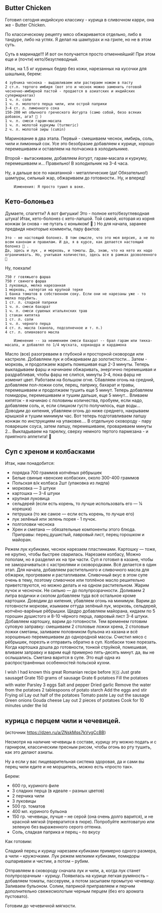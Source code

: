 ## Butter Chicken
Готовил сегодня индийскую классику - курица в сливочном карри, она же - Butter Chicken.

По классическому рецепту мясо обжаривается отдельно, либо в тандуре, либо на углях. Я делал на шампурах и на гриле, но не в этом суть.

Суть в маринаде!!! И вот он получается просто отменнейший! При этом еще и (почти) кето/безуглеводный.

Итак, на 1.5 кг куриных бедер без кожи, нарезанных на кусочки для шашлыка, берем:

    4 зубчика чеснока - выдавливаем или растираем ножом в пасту
    2 ст.л. тертого имбиря (вот это и чеснок можно заменить готовой чесночно-имбирной пастой - продается в азиатских и индийских супермаркетах)
    1 ч. л. соли
    1 ч. л. молотого перца чили, или острой паприки
    3-4 ст. л. лимонного сока
    150-200 мл обычного греческого йогурта (само собой, безо всяких добавок, ага? 🙂 )
    1 ч. л. смеси гарам-масала
    1 ч. л. молотой куркумы (turmeric)
    2 ч. л. молотой зиры (cumin)

Маринование в два этапа. Первый - смешиваем чеснок, имбирь, соль, чили и лимонный сок. Усе это безобразие добавляем к курице, хорошо перемешиваем и оставляем на полчасика в холодильнике.

Второй - вытаскиваем, добавляем йогурт, гарам-масала и куркуму, перемешиваем и... Правильно! В холодильник на 3-4 часа.

Ну, а дальше все по накатанной - металлические (да! Обязательно!) шампуры, сильный жар, обжариваем до готовности.. Ну, и вперед! 

```
    Изменения: Я просто тушил в воке.
```


## Kето-болоньез
Думаете, спагетти? А вот фигушки! Это - полное кето/безуглеводная штука!
Итак, кето-болонез с кето-лапшой. Той самой, которая из корня конжак (и снова - не путать с коньяком! 🙂 )
Но для начала, заранее предвидя некоторые комменты, пару фактов:

    Это - не настоящий болонез. В том смысле, что это моя версия, а не по всем канонам и правилам. И да, я в курсе, как делается настоящий болонез 🙂 .
    Да, здесь и лук , и морковь, и томаты. Да, знаю, что на кето их надо ограничивать. Но, учитывая количество, здесь все в рамках дозволенного 🙂 

Ну, поехали!

    750 г говяжьего фарша
    750 г свиного фарша
    1 луковица, мелко нарезанная
    1 морковь, натертая на крупной терке
    1 банка томатов в собственном соку. Если они не нарезаны уже - то мелко порубить.
    1 ст. л. сладкой паприки
    1 ч. л. смеси бахарат
    1 ч. л. смеси сушеных итальянских трав
    1 стакан кипятка
    1 ст. л. соли
    1 ч. л. черного перца
    4 ст. л. масла (канола, подсолнечное и т. п.)
    4 ст. л. оливкового масла

```
    Изменение -- за неимением смеси бахарат -- брал гарам или тикка-масала, и добавлял по 1/4 муската, кориандра и кардамона
```

Масло (все) разогреваем в глубокой и просторной сковороде или кастрюле. Добавляем лук и обжариваем до золотистости... Затем - морковь, и продолжаем жарить помешивая еще 2-3 минуты.
Теперь выкладываем фарш и начинаем обжаривать, энергично перемешивая и раздрабливая, чтобы фарш не слипся, минуты 3-4, пока фарш не изменит цвет. Работаем на большом огне.
Сбавляем огонь на средний, добавляем пол-ложки соли, перец, паприку, бахарат и травы, перемешиваем и продолжаем тушить еще 5 минут.
Теперь добавляем помидоры, перемешиваем и тушим дальше, еще 5 минут... Вливаем кипяток - я начинаю с половины количества, пробуем, если надо, добавляем соль, и, если слишком густо получилось, еще воды... Доводим до кипения, убавляем огонь до ниже среднего, накрываем крышкой и тушим минимум час.
Вот теперь подготавливаем лапшу конжак по инструкциям на упаковке.... В отдельную сковороду - пару поварешек соуса, затем лапшу, перемешиваем, провариваем минуты 2... Выкладываем на тарелку, сверху немного тертого пармезана - и приятного аппетита! 🙂 

## Cуп с хреном и колбасками
Итак, нам понадобится:
 * порядка 700 граммов копчёных рёбрышек
 * Белые свиные «венские колбаски», около 300-400 граммов
 * Польская в/к колбаса 2шт (упаковка из лидла)
 * морковка — 3 штуки
 * картошка — 3-4 штуки
 * крупная луковица
 * сельдерей (если есть корень, то лучше использовать его — ¼ корешка)
 * петрушка (то же самое — если есть корень, то лучше его)
 * лук зелёный или зелень порея - 1 пучок.
 * полголовки чеснока
 * Хрен и сметана — обязательные компоненты этого блюда.
Приправы: перец душистый, лавровый лист, перец горошком и майоран.

Режем лук кубиками, чеснок нарезаем пластинками.
Картошку — тоже, не крупно, чтобы быстрее сварилась.
Нарезаем колбасу, Можно пополам, но я разделил их на три части.
Суп я готовил в казане, чтобы не заморачиваться с кастрюлями и сковородками. Всё делается в один этап.
Для начала, добавляем растительного и сливочного масла для обжарки, прогреваем и растапливаем.
Сливочный вкус в этом супе очень в тему, поэтому сливочное или топлёное масло решительно приветствуются, но можно делать и на одном растительном.
Жарим лучок и чесночок. Не сильно — до полупрозрачности.
Доливаем 2 литра водички и скопом добавляем туда всё остальное кроме картошки. Доводим до кипения, убавляем огонь на минимум.
Варим до готовности моркови, изымаем оттуда зелёный лук, морковь, сельдерей, копчёно-варёные рёбрышки.
Щедро добавляем майорана, кидаем по 5 горошин душистого и 8-10 чёрного перца, лавровый лист 3-4 штуки.
Добавляем картошку, варим до готовности.
Тем временем готовим суповую заправку: смешиваем 2 столовые ложки хрена, 2 столовые ложки сметаны, заливаем половником бульона из казана и всё хорошенько перемешиваем до однородной массы.
Счистил мясо с рёбрышек, порезть и отправить обратно в суп. Колбаски тоже порезать.
Когда картошка дошла до готовности, тонкой струйкой, помешивая, вливаем заправку и варим ещё примерно пять-десять минут.
да, вы не ослышались. Сметана варится в супе. Это ещё одна из распространённых особенностей польской кухни.



I wish I had known this great Romanian recipe before 🇷🇴 Just grate sausage❗️
Grate 150 grams of sausage
Grate 6 potatoes
Fill the potatoes with water
Parsley
3 eggs
Salt and pepper
Dried garlic
Remove the water from the potatoes
2 tablespoons of potato starch
Add the eggs and stir
Frying oil
Lay out half of the potatoes
Tomato paste
Lay out the sausage
Green onions
Gouda cheese
Lay out 2 pieces of potatoes
Cook for 10 minutes under the lid

## курица с перцем чили и чечевицей. 
(источник https://dzen.ru/a/ZNskMqs7kVvgCcBB)

Несмотря на наличие чечевицы в составе, курицу эту можно подать и с гарниром, классическим пресным рисом, чтобы огонь во рту тушить, как это делают азиаты.

Ну а если у вас пищеварительная система здоровая, да и сами вы перец чили едите и не морщитесь, можно есть «просто так».

Берем:

 * 600 гр, куриного филе
 * 3 сладких перца (в идеале – разных цветов)
 * 2 перчика чили
 * 3 луковицы
 * 500 гр. томатов
 * 400 мл. куриного бульона
 * 150 гр. чечевицы, лучше – не серой (она очень долго варится), и не красной мягкой (превратится в пюре). Попробуйте желтоватую или зеленую без выраженного серого оттенка.
 * Соль, сладкая паприка и перец – по вкусу

Как готовим:

Сладкий перец и курицу нарезаем кубиками примерно одного размера, а чили – кружочками. Лук режем мелкими кубиками, помидоры ошпариваем и чистим, а потом – рубим.

Отправляем в сковороду сначала лук и чили, а, когда лук станет полупрозрачным - курицу. Появилась на курице легкая румяность – добавляем томаты, пассеруем, а потом засыпаем промытую чечевицу. Заливаем бульоном. Солим, паприкой приправляем и перчим дополнительно свежесмолотым черным перцем (без его аромата пустовато).

Готовим до чечевичной мягкости.
